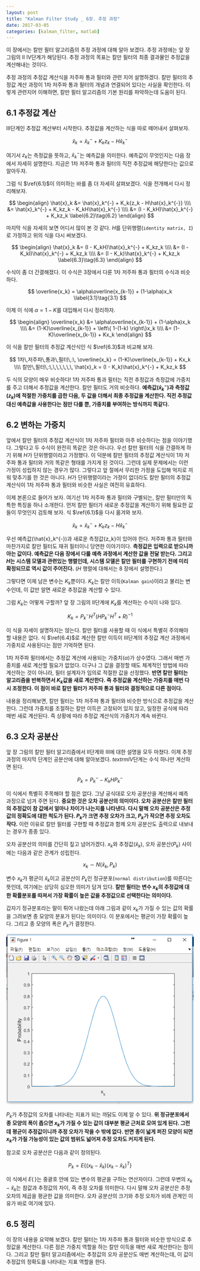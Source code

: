 ```yaml
---
layout: post
title: "Kalman Filter Study _ 6장. 추정 과정"
date: 2017-03-05
categories: [kalman_filter, matlab]
---
```


이 장에서는 칼만 필터 알고리즘의 추정 과정에 대해 알아 보겠다. 추정 과정에는 앞 장 그림의
$\textrm{II} ~ \textrm{IV}$단계가 해당된다. 추정 과정의 목표는 칼만 필터의 최종 결과물인
추정값을 계산해내는 것이다.  

추정 과정의 추정값 계산식을 저주파 통과 필터와 관련 지어 설명하겠다. 칼만 필터의 추정값
계산 과정이 1차 저주파 통과 필터의 개념과 연결되어 있다는 사실을 확인한다. 이렇게 관련지어
이해하면, 칼만 필터 알고리즘의 기본 원리를 파악하는데 도움이 된다.  

## 6.1 추정값 계산  

$\textrm{III}$단계인 추정값 계산부터 시작한다. 추정값을 계산하는 식을 따로 떼어내서
살펴보자.  

$$
\hat{x}_k = \hat{x}_k^{-} + K_k{z_k - H\hat{x}_k^{-}} \label{6.1}\tag{6.1}
$$  

여기서 $z_k$는 측정값을 뜻하고, $\hat{x}_k^{-}$는 예측값을 의미한다. 예측값이 무엇인지는
다음 장에서 자세히 설명한다. 지금은 1차 저주파 통과 필터의 직전 추정값에 해당한다는 값으로
알아두자.  

그럼 식 $\ref{6.1}$이 의미하는 바를 좀 더 자세히 살펴보겠다. 식을 전개해서 다시
정리해보자.    

$$
\begin{align}
\hat{x}_k &= \hat{x}_k^{-} + K_k{z_k - H\hat{x}_k^{-}} \\\\
&= \hat{x}_k^{-} + K_kz_k - K_kH\hat{x}_k^{-} \\\\
&= (I - K_kH)\hat{x}_k^{-} + K_kz_k \label{6.2}\tag{6.2}
\end{align}
$$  

마지막 식을 자세히 보면 어디서 많이 본 것 같다. $H$를 단위행렬(`identity matrix, I`)로
가정하고 위의 식을 다시 써보겠다.  

$$
\begin{align}
\hat{x}_k &= (I - K_kH)\hat{x}_k^{-} + K_kz_k \\\\
&= (I - K_kI)\hat{x}_k^{-} + K_kz_k \\\\
&= (I - K_k)\hat{x}_k^{-} + K_kz_k \label{6.3}\tag{6.3}
\end{align}
$$  

수식이 좀 더 간결해졌다. 이 수식은 3장에서 다룬 1차 저주파 통과 필터의 수식과 비슷하다.  

$$
\overline{x_k} = \alpha\overline{x_{k-1}} + (1-\alpha)x_k \label{3.1}\tag{3.1}
$$  

이제 이 식에 $\alpha = 1 - K$를 대입해서 다시 정리하자.  

$$
\begin{align}
\overline{x_k} &= \alpha\overline{x_{k-1}} + (1-\alpha)x_k \\\\
&= (1-K)\overline{x_{k-1}} + \left\{ 1-(1-k) \right\}x_k \\\\
&= (1-K)\overline{x_{k-1}} + Kx_k
\end{align}
$$  

이 식을 칼만 필터의 추정값 계산식인 식 $\ref{6.3}$과 비교해 보자.  

$$
1차\,저주파\,통과\,필터\,:\, \overline{x_k} = (1-K)\overline{x_{k-1}} + Kx_k \\\\
칼만\,필터\,:\,\,\,\,\,\,\, \hat{x}_k = (I - K_k)\hat{x}_k^{-} + K_kz_k
$$  

두 식의 모양이 매우 비슷하다! 1차 저주파 통과 필터는 직전 추정값과 측정값에 가중치를
주고 더해서 추정값을 계산한다. 칼만 필터도 거의 비슷하다. **예측값($\hat{x}_k^{-}$)과
측정값($z_k$)에 적절한 가중치를 곱한 다음, 두 값을 더해서 최종 추정값을 계산한다. 직전
추정값 대신 예측값을 사용한다는 점만 다를 뿐, 가중치를 부여하는 방식까지 똑같다.**  

## 6.2 변하는 가중치  

앞에서 칼만 필터의 추정값 계산식이 1차 저주파 필터와 아주 비슷하다는 점을 이야기했다.
그렇다고 두 수식이 완전히 똑같은 것은 아니다. 우선 칼만 필터의 식을 간결하게 하기 위해
$H$가 단위행렬이라고 가정했다. 이 덕분에 칼만 필터의 추정값 계산식이 1차 저주파 통과
필터와 거의 똑같은 형태를 가지게 된 것이다. 그런데 실제 문제에서는 이런 가정이 성립하지
않는 경우가 많다. 그렇다고 앞 절에서 무리한 가정을 도입해 억지로 끼워 맞추기를 한 것은
아니다. $H$가 단위행렬이라는 가정이 없더라도 칼만 필터의 추정값 계산식이 1차 저주파 통과
필터와 비슷한 사실은 여전히 유효하다.  

이제 본론으로 들어가 보자. 여기선 1차 저주파 통과 필터와 구별되는, 칼만 필터만의 독특한
특징을 하나 소개한다. 먼저 칼만 필터가 새로운 추정값을 계산하기 위해 필요한 값들이
무엇인지 검토해 보자. 식 $\ref{6.1}$을 다시 옮겨와 보자.  

$$
\hat{x}_k = \hat{x}_k^{-} + K_k{z_k - H\hat{x}_k^{-}}
$$  

우선 예측값(\hat{x}_k^{-})과 새로운 측정값{z_k}이 있어야 한다. 저주파 통과 필터와
마찬가지로 칼만 필터도 재귀 필터이니 당연한 이야기이다. **측정값은 입력으로 받으니까 아는
값이다. 예측값은 다음 장에서 다룰 예측 과정에서 계산한 값을 전달 받는다. 그리고 $H$는
시스템 모델과 관련있는 행렬인데, 시스템 모델은 칼만 필터를 구현하기 전에 미리 확정되므로
역시 값이 주어진다.** ($H$ 행렬에 대해서는 $8$ 장에서 설명한다.)  

그렇다면 이제 남은 변수는 $K_k$뿐이다. $K_k$는 칼만 이득(`Kalman gain`)이라고 불리는
변수인데, 이 값만 알면 새로운 추정값을 계산할 수 있다.  

그럼 $K_k$는 어떻게 구할까? 앞 장 그림의 $\textrm{II}$단계에 $K_k$를 계산하는 수식이
나와 있다.  

$$
K_k = P_k^{-}H^{T}(HP_k^{-}H^{T} + R)^{-1} \label{6.4}\tag{6.4}
$$  

이 식을 자세이 설명하지는 않는다. 칼만 필터를 사용할 때 이 식에서 특별히 주의해야 할
내용은 없다. 식 $\ref{6.4}$로 계산한 칼만 이득이 $\textrm{III}$단계의 추정값 계산
과정에서 가중치로 사용된다는 점만 기억하면 된다.  

1차 저주파 필터에서는 추정값 계산에 사용되는 가중치($\alpha$)가 상수였다. 그래서 매번
가중치를 새로 계산할 필요가 없었다. 더구나 그 값을 결정할 때도 체계적인 방법에 따라
계산하는 것이 아니라, 필터 설계자가 임의로 적절한 값을 선정했다. **반면 칼만 필터는
알고리즘을 반복하면서 $K_k$값을 새로 계산한다. 즉 추정값을 계산하는 가중치를 매번 다시
조정한다. 이 점이 바로 칼만 필터가 저주파 통과 필터와 결정적으로 다른 점이다.**  

내용을 정리해보면, 칼만 필터는 1차 저주파 통과 필터와 비슷한 방식으로 추정값을 계산한다.
그런데 가중치를 조절하는 칼만 이득은 고정되어 있지 않고, 일정한 공식에 따라 매번 새로
계산된다. 즉 상황에 따라 추정값 계산식의 가중치가 계속 바뀐다.  

## 6.3 오차 공분산  

앞 장 그림의 칼만 필터 알고리즘에서 $\textrm{II}$단계와 $\textrm{III}$에 대한 설명을
모두 마쳤다. 이제 추정 과정의 마지막 단계인 공분산에 대해 알아보겠다. $textrm{IV}$단계는
수식 하나만 계산하면 된다.  

$$
P_k = P_k^{-} - K_kHP_k^{-} \label{6.5}\tag{6.5}
$$  

이 식에서 특별히 주목해야 할 점은 없다. 그냥 공식대로 오차 공분산을 계산해서 예측 과정으로
넘겨 주면 된다. **중요한 것은 오차 공분산의 의미이다. 오차 공분산은 칼만 필터의 추정값이
참 값에서 얼마나 차이가 나는지를 나타낸다. 다시 말해 오차 공분산은 추정값의 정확도에 대한
척도가 된다. $P_k$가 크면 추정 오차가 크고, $P_k$가 작으면 추정 오차도 작다.** 이런
이유로 칼만 필터를 구현할 때 추정값과 함께 오차 공분산도 출력으로 내보내는 경우가 종종
있다.  

오차 공분산의 의미를 간단히 짚고 넘어가겠다. $x_k$와 추정값($\hat{x}_k$),
오차 공분산($P_k$) 사이에는 다음과 같은 관계가 성립힌다.  

$$
x_k \sim N(\hat{x}_k, P_k) \label{6.6}\tag{6.6}
$$  

변수 $x_k$가 평균이 $\hat{x}_k$이고 공분산이 $P_k$인 정규분포(`normal distribution`)를
따른다는 뜻인데, 여기에는 상당히 심오한 의미가 담겨 있다. **칼만 필터는 변수 $x_k$의
추정값에 대한 확률분포를 따져서 가장 확률이 높은 값을 추정값으로 선택한다는 의미이다.**  

갑자기 정규분포라는 말이 튀어 나왔는데 아래 그림과 같이 $x_k$가 가질 수 있는 값의 확률을
그려보면 종 모양의 분포가 된다는 의미이다. 이 분포에서는 평균이 가장 확률이 높다. 그리고
종 모양의 폭은 $P_k$가 결정한다.  

![Gaussian](https://raw.githubusercontent.com/RoyalAzalea/RoyalAzalea.github.io/master/static/img/_posts/kalman-filter-study/Gaussian.PNG)  

$P_k$가 추정값의 오차를 나타내는 지표가 되는 까닭도 이제 알 수 있다. **위 정규분포에서
종 모양의 폭이 좁으면 $x_k$가 가질 수 있는 값이 대부분 평균 근처로 모여 있게 된다.
그런데 평균이 추정값이니까 추정 오차가 작을 수 밖에 없다. 반면 종이 넓게 퍼진 모양이 되면
$x_k$가 가질 가능성이 있는 값의 범위도 넓어져 추정 오차도 커지게 된다.**  

참고로 오차 공분산은 다음과 같이 정의된다.  

$$
P_k = E\left\{ (x_k - \hat{x}_k)(x_k - \hat{x}_k)^{T} \right\} \label{6.7}\tag{6.7}
$$  

이 식에서 $E\left\{ \, \right\}$는 중괄호 안에 있는 변수의 평균을 구하는 연산자이다.
그런데 우변의 $x_k - \hat{x}_k$는 참값과 추정값의 차이, 즉 추정 오차를 의미한다.
다시 말해 오차 공분산은 추정 오차의 제곱을 평균한 값을 의미한다. 오차 공분산의 크기와
추정 오차가 비례 관계인 이유가 바로 여기에 있다.  

## 6.5 정리  

이 장의 내용을 요약해 보겠다. 칼만 필터는 1차 저주파 통과 필터와 비슷한 방식으로 추정값을
계산한다. 다른 점은 가중치 역할을 하는 칼만 이득을 매번 새로 계산한다는 점이다. 그리고
칼만 필터 알고리즘에서는 추정값의 오차 공분산도 매번 계산하는데, 이 값이 추정값의 정확도를
나타내는 지표 역할을 한다.
